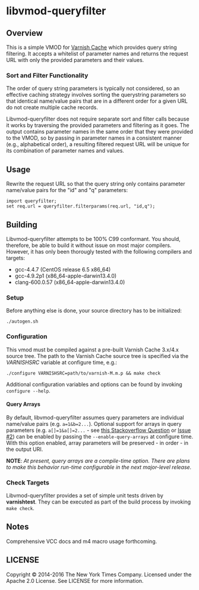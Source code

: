 libvmod-queryfilter
===================

Overview
--------
This is a simple VMOD for [Varnish Cache](https://www.varnish-cache.org/) which
provides query string filtering. It accepts a whitelist of parameter names and
returns the request URL with only the provided parameters and their values.

### Sort and Filter Functionality
The order of query string parameters is typically not considered, so an
effective caching strategy involves sorting the querystring parameters so that
identical name/value pairs that are in a different order for a given URL do not
create multiple cache records.

Libvmod-queryfilter does not require separate sort and filter calls because it
works by traversing the provided parameters and filtering as it goes.
The output contains parameter names in the same order that they were provided
to the VMOD, so by passing in parameter names in a consistent manner (e.g.,
alphabetical order), a resulting filtered request URL will be unique for its
combination of parameter names and values.

Usage
-----
Rewrite the request URL so that the query string only contains parameter
name/value pairs for the "id" and "q" parameters:

    import queryfilter;
    set req.url = queryfilter.filterparams(req.url, "id,q");

Building
--------
Libvmod-queryfilter attempts to be 100% C99 conformant. You should, therefore,
be able to build it without issue on most major compilers. However, it has only
been thorougly tested with the following compilers and targets:
 * gcc-4.4.7 (CentOS release 6.5 x86_64)
 * gcc-4.9.2p1 (x86_64-apple-darwin13.4.0)
 * clang-600.0.57 (x86_64-apple-darwin13.4.0)

### Setup
Before anything else is done, your source directory has to be initialized:

```Shell
./autogen.sh
```

### Configuration
This vmod must be compiled against a pre-built Varnish Cache 3.x/4.x source
tree. The path to the Varnish Cache source tree is specified via the
*VARNISHSRC* variable at configure time, e.g.:

```Shell
./configure VARNISHSRC=path/to/varnish-M.m.p && make check
```

Additional configuration variables and options can be found by invoking
`configure --help`.

#### Query Arrays
By default, libvmod-queryfilter assumes query parameters are individual
name/value pairs (e.g. `a=1&b=2...`). Optional support for arrays in query
parameters (e.g. `a[]=1&a[]=2...` - see [this Stackoverflow Question](http://stackoverflow.com/questions/6243051/how-to-pass-an-array-within-a-query-string) or [Issue #2](https://github.com/NYTimes/libvmod-queryfilter/issues/2))
can be enabled by passing the `--enable-query-arrays` at configure time. With
this option enabled, array parameters will be preserved - in order - in the
output URI.

**NOTE**: _At present, query arrays are a compile-time option. There are plans
to make this behavior run-time configurable in the next major-level release._

### Check Targets
Libvmod-queryfilter provides a set of simple unit tests driven by
**varnishtest**. They can be executed as part of the build process by
invoking `make check`.

Notes
-----
Comprehensive VCC docs and m4 macro usage forthcoming.

LICENSE
-------
Copyright © 2014-2016 The New York Times Company.
Licensed under the Apache 2.0 License. See LICENSE for more information.

